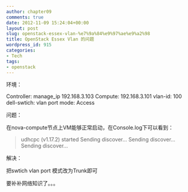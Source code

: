 ```yaml
---
author: chapter09
comments: true
date: 2012-11-09 15:24:04+00:00
layout: post
slug: openstack-essex-vlan-%e7%9a%84%e9%97%ae%e9%a2%98
title: OpenStack Essex Vlan 的问题
wordpress_id: 915
categories:
- Tech
tags:
- openstack
---
```


环境：


Controller: manage_ip 192.168.3.103
Compute: 192.168.3.101
vlan-id: 100
dell-swtich: vlan port mode: Access


问题：


在nova-compute节点上VM能够正常启动，在Console.log下可以看到：
> udhcpc (v1.17.2) started
> Sending discover...
> Sending discover...
> Sending discover...
>


解决：

把swtich vlan port 模式改为Trunk即可

要补补网络知识了。。。

